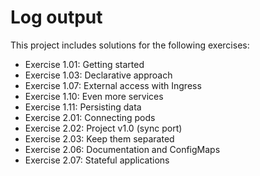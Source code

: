 # Log output

This project includes solutions for the following exercises:

* Exercise 1.01: Getting started
* Exercise 1.03: Declarative approach
* Exercise 1.07: External access with Ingress
* Exercise 1.10: Even more services
* Exercise 1.11: Persisting data
* Exercise 2.01: Connecting pods
* Exercise 2.02: Project v1.0 (sync port)
* Exercise 2.03: Keep them separated
* Exercise 2.06: Documentation and ConfigMaps
* Exercise 2.07: Stateful applications